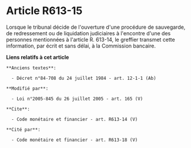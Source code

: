 # Article R613-15

Lorsque le tribunal décide de l'ouverture d'une procédure de sauvegarde, de redressement ou de liquidation judiciaires à
l'encontre d'une des personnes mentionnées à l'article R. 613-14, le greffier transmet cette information, par écrit et sans
délai, à la Commission bancaire.

**Liens relatifs à cet article**

	**Anciens textes**:

	  - Décret n°84-708 du 24 juillet 1984 - art. 12-1-1 (Ab)

	**Modifié par**:

	  - Loi n°2005-845 du 26 juillet 2005 - art. 165 (V)

	**Cite**:

	  - Code monétaire et financier - art. R613-14 (V)

	**Cité par**:

	  - Code monétaire et financier - art. R613-18 (V)
